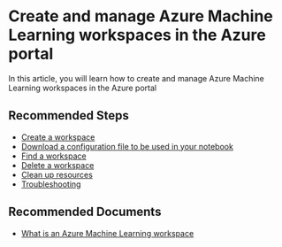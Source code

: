 <properties
    pageTitle="Create and manage Azure Machine Learning workspaces in the Azure portal"
    description="Create and manage Azure Machine Learning workspaces in the Azure portal"
    service="microsoft.machinelearning"
    resource="ws20"
    authors="lanta"
    ms.author="lanta"
    selfHelpType="generic"
    supportTopicIds="32321879"
    resourceTags=""
    productPesIds="15570"
    cloudEnvironments="public"
 	articleId="microsoft.machinelearning.portal.workspacesetup"
	ownershipId="AzureML_AzureMachineLearning"
/>

# Create and manage Azure Machine Learning workspaces in the Azure portal

In this article, you will learn how to create and manage Azure Machine Learning workspaces in the Azure portal

## **Recommended Steps**

* [Create a workspace](https://docs.microsoft.com/azure/machine-learning/how-to-manage-workspace#create-a-workspace)
* [Download a configuration file to be used in your notebook](https://docs.microsoft.com/azure/machine-learning/how-to-manage-workspace#download-a-configuration-file)
* [Find a workspace](https://docs.microsoft.com/azure/machine-learning/how-to-manage-workspace#view)
* [Delete a workspace](https://docs.microsoft.com/azure/machine-learning/how-to-manage-workspace#delete-a-workspace)
* [Clean up resources](https://docs.microsoft.com/azure/machine-learning/how-to-manage-workspace#clean-up-resources)
* [Troubleshooting](https://docs.microsoft.com/azure/machine-learning/how-to-manage-workspace#troubleshooting)

## **Recommended Documents**

* [What is an Azure Machine Learning workspace](https://docs.microsoft.com/azure/machine-learning/concept-workspace)